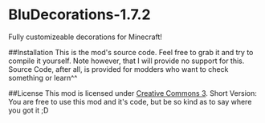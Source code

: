 BluDecorations-1.7.2
====================

Fully customizeable decorations for Minecraft!

##Installation
This is the mod's source code. Feel free to grab it and try to compile it yourself. Note however, that I will provide no support for this. Source Code, after all, is provided for modders who want to check something or learn^^

##License
This mod is licensed under [Creative Commons 3](http://creativecommons.org/licenses/by/3.0/).
Short Version: You are free to use this mod and it's code, but be so kind as to say where you got it ;D
